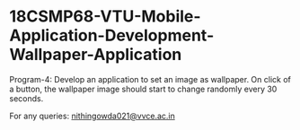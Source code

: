 # 18CSMP68-VTU-Mobile-Application-Development-Wallpaper-Application

Program-4: Develop an application to set an image as wallpaper. On click of a button, the wallpaper image should start to change randomly every 30 seconds.

For any queries: nithingowda021@vvce.ac.in
